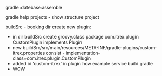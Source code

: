 gradle :datebase:assemble

gradle help projects - show structure project

buildSrc - booking dir
create new plugin:
- in dir buildSrc create groovy.class package com.itrex.plugin  CustomPlugin implements Plugin<Project>
- new buildSrc/src/main/resources/META-INF/gradle-plugins/custom-itrex.properties
consist - implementation-class=com.itrex.plugin.CustomPlugin
- added   id 'custom-itrex' in plugin how example service build.gradle
- WOW